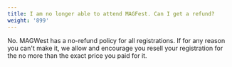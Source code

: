 ```yaml
---
title: I am no longer able to attend MAGFest. Can I get a refund?
weight: '899'
---
```

No. MAGWest has a no-refund policy for all registrations. If for any reason you can't make it, we allow and encourage you resell your registration for the no more than the exact price you paid for it.
